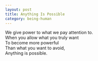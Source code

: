 ```yaml
---
layout: post
title: Anything Is Possible
category: being-human
---
```


We give power to what we pay attention to.  
When you allow what you truly want  
To become more powerful  
Than what you want to avoid,  
Anything is possible.
